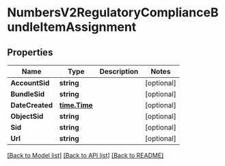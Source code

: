 # NumbersV2RegulatoryComplianceBundleItemAssignment

## Properties

Name | Type | Description | Notes
------------ | ------------- | ------------- | -------------
**AccountSid** | **string** |  | [optional] 
**BundleSid** | **string** |  | [optional] 
**DateCreated** | [**time.Time**](time.Time.md) |  | [optional] 
**ObjectSid** | **string** |  | [optional] 
**Sid** | **string** |  | [optional] 
**Url** | **string** |  | [optional] 

[[Back to Model list]](../README.md#documentation-for-models) [[Back to API list]](../README.md#documentation-for-api-endpoints) [[Back to README]](../README.md)


